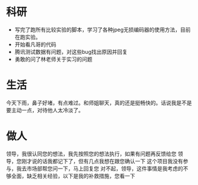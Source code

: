# 科研
- 写完了跑所有比较实验的脚本，学习了各种jpeg无损编码器的使用方法，目前在跑实验。
- 开始看凡哥的代码
- 腾讯测试数据有问题，对这些bug找出原因并回复
- 勇敢的问了林老师关于实习的问题

# 生活
今天下雨，鼻子好堵，有点难过。和师姐聊天，真的还是挺畅快的。话说我是不是要主动一点，对待他人太冷淡了。

# 做人
领导，我很认同您的想法，我先按照您的想法执行，如果有问题再反馈给您
领导，您刚才说的话我都记下了，但有几点我想在跟您确认一下
这个项目我没有参与，我去市场部帮您问一下，马上回复您
对不起，领导，这件事情是我考虑的不够全面，缺乏相关经验，以下是我的补救措施，您看一下